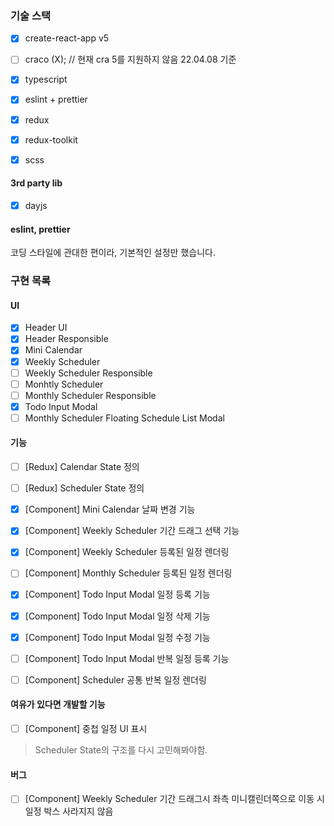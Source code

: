 
### 기술 스택

- [x] create-react-app v5
- [ ] craco (X); // 현재 cra 5를 지원하지 않음 22.04.08 기준
- [x] typescript 
- [x] eslint + prettier 
- [x] redux
- [x] redux-toolkit
- [x] scss


#### 3rd party lib
- [x] dayjs



#### eslint, prettier

코딩 스타일에 관대한 편이라, 기본적인 설정만 했습니다.


### 구현 목록

#### UI

- [x] Header UI
- [x] Header Responsible
- [x] Mini Calendar 
- [x] Weekly Scheduler
- [ ] Weekly Scheduler Responsible
- [ ] Monhtly Scheduler
- [ ] Monthly Scheduler Responsible
- [x] Todo Input Modal
- [ ] Monthly Scheduler Floating Schedule List Modal

#### 기능
- [ ] [Redux] Calendar State 정의
- [ ] [Redux] Scheduler State 정의
- [x] [Component] Mini Calendar 날짜 변경 기능
- [x] [Component] Weekly Scheduler 기간 드래그 선택 기능
- [x] [Component] Weekly Scheduler 등록된 일정 렌더링
- [ ] [Component] Monthly Scheduler 등록된 일정 렌더링
- [x] [Component] Todo Input Modal 일정 등록 기능
- [x] [Component] Todo Input Modal 일정 삭제 기능
- [x] [Component] Todo Input Modal 일정 수정 기능
- [ ] [Component] Todo Input Modal 반복 일정 등록 기능
- [ ] [Component] Scheduler 공통 반복 일정 렌더링


#### 여유가 있다면 개발할 기능
- [ ] [Component] 중첩 일정 UI 표시
> Scheduler State의 구조를 다시 고민해봐야함.


#### 버그
- [ ] [Component] Weekly Scheduler 기간 드래그시 좌측 미니캘린더쪽으로 이동 시 일정 박스 사라지지 않음

